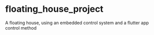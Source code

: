 # floating_house_project
 A floating house, using an embedded control system and a flutter app control method
